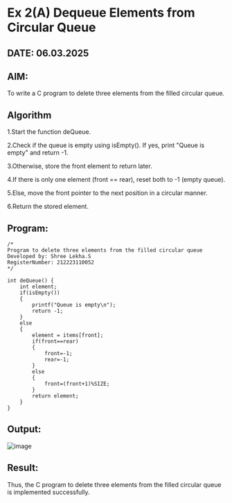 # Ex 2(A) Dequeue Elements from Circular Queue
## DATE: 06.03.2025
## AIM:
To write a C program to delete three elements from the filled circular queue.

## Algorithm

1.Start the function deQueue.

2.Check if the queue is empty using isEmpty(). If yes, print "Queue is empty" and return -1.

3.Otherwise, store the front element to return later.

4.If there is only one element (front == rear), reset both to -1 (empty queue).

5.Else, move the front pointer to the next position in a circular manner.

6.Return the stored element.   

## Program:
```
/*
Program to delete three elements from the filled circular queue
Developed by: Shree Lekha.S
RegisterNumber: 212223110052
*/

int deQueue() {
    int element;
    if(isEmpty())
    {
        printf("Queue is empty\n");
        return -1;
    }
    else
    {
        element = items[front];
        if(front==rear)
        {
            front=-1;
            rear=-1;
        }
        else
        {
            front=(front+1)%SIZE;
        }
        return element;
    }
}
```

## Output:
![image](https://github.com/user-attachments/assets/356a82ca-fd0f-4060-ac12-87adc29dd5b9)



## Result:
Thus, the C program to delete three elements from the filled circular queue is implemented successfully.
